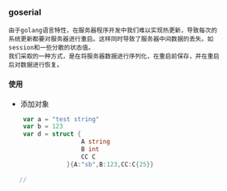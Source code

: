 ### goserial

    由于golang语言特性，在服务器程序开发中我们难以实现热更新，导致每次的  
    系统更新都要对服务器进行重启。这样同时导致了服务器中间数据的丢失。如
    session和一些分散的状态值。
    我们采取的一种方式，是在将服务器数据进行序列化，在重启前保存，并在重启  
    后对数据进行恢复。
    
    
#### 使用

* 添加对象
```go
    var a = "test string"
    var b = 123
    var d = struct {
            		A string
            		B int
            		CC C
            	}{A:"sb",B:123,CC:C{25}}
            	
   // 

```